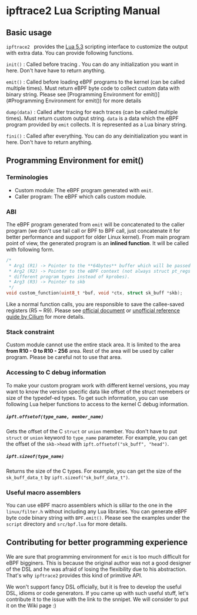 # ipftrace2 Lua Scripting Manual

## Basic usage

`ipftrace2 ` provides the [Lua 5.3](https://www.lua.org/manual/5.3/) scripting interface to customize the output with extra data. You can provide following functions.

`init()` : Called before tracing . You can do any initialization you want in here. Don't have have to return anything.

`emit()` : Called before loading eBPF programs to the kernel (can be called multiple times). Must return eBPF byte code to collect custom data with binary string. Please see [Programming Environment for emit()](#Programming Environment for emit()) for more details

`dump(data)` : Called after tracing for each traces (can be called multiple times). Must return custom output string. `data` is a data which the eBPF program provided by `emit` collects. It is represented as a Lua binary string.

`fini()` : Called after everything. You can do any deinitialization you want in here. Don't  have to return anything.

## Programming Environment for emit()

### Terminologies

- Custom module: The eBPF program generated with `emit`.
- Caller program: The eBPF which calls custom module.

### ABI

The eBPF program generated from `emit` will be concatenated to the caller program (we don't use tail call or BPF to BPF call, just concatenate it for better performance and support for older Linux kernel). From main program point of view, the generated program is an **inlined function**. It will be called with following form.

```c
/*
 * Arg1 (R1) -> Pointer to the **64bytes** buffer which will be passed to dupm() later
 * Arg2 (R2) -> Pointer to the eBPF context (not always struct pt_regs *, ipftrace2 may use
 * different program types instead of kprobes).
 * Arg3 (R3) -> Pointer to skb
 */
void custom_function(uint8_t *buf, void *ctx, struct sk_buff *skb);
```

Like a normal function calls, you are responsible to save the callee-saved registers (R5 ~ R9). Please see [official document](https://www.kernel.org/doc/Documentation/networking/filter.txt) or [unofficial reference guide by Cilium](https://docs.cilium.io/en/latest/bpf/) for more details.

### Stack constraint

Custom module cannot use the entire stack area. It is limited to the area **from R10 - 0 to R10 - 256** area. Rest of the area will be used by caller program. Please be careful not to use that area.

### Accessing to C debug information

To make your custom program work with different kernel versions, you may want to know the version specific data like offset of the struct memebers or size of the typedef-ed types. To get such information, you can use following Lua helper functions to access to the kernel C debug information.

##### `ipft.offsetof(type_name, member_name)` 

Gets the offset of the C `struct` or `union` member. You don't have to put `struct` or `union` keyword to `type_name`  parameter. For example, you can get the offset of the `skb->head` with  `ipft.offsetof("sk_buff", "head")`.

##### `ipft.sizeof(type_name)`

Returns the size of the C types. For example, you can get the size of the `sk_buff_data_t` by  `ipft.sizeof("sk_buff_data_t")`.

### Useful macro assemblers

You can use eBPF macro assemblers which is sililar to the one in the `linux/filter.h` without including any Lua libraries. You can generate eBPF byte code binary string with `BPF.emit()`. Please see the examples under the `script` directory and `src/bpf.lua` for more details.

## Contributing for better programming experience

We are sure that programming environment for `emit` is too much difficult for eBPF bigginers. This is because the original author was not a good designer of the DSL and he was afraid of losing the flexibility due to his abstraction. That's why `ipftrace2` provides this kind of primitive API.

We won't support fancy DSL officially, but it is free to develop the useful DSL, idioms or code generators. If you came up with such useful stuff, let's contribute it to the issue with the link to the snnipet. We will consider to put it on the Wiki page :)
